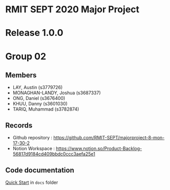 # RMIT SEPT 2020 Major Project

# Release 1.0.0

# Group 02

## Members
* LAY, Austin (s3779726)
* MONAGHAN-LANDY, Joshua (s3687337)
* ONG, Daniel (s3676400)
* KHUU, Danny (s3601030)
* TARIQ, Muhammad (s3782874)

## Records

* Github repository : https://github.com/RMIT-SEPT/majorproject-8-mon-17-30-2
* Notion Workspace : https://www.notion.so/Product-Backlog-56817d9184cd409bbdc0ccc3aefa25e1


## Code documentation

[Quick Start](/docs/README.md) in `docs` folder
